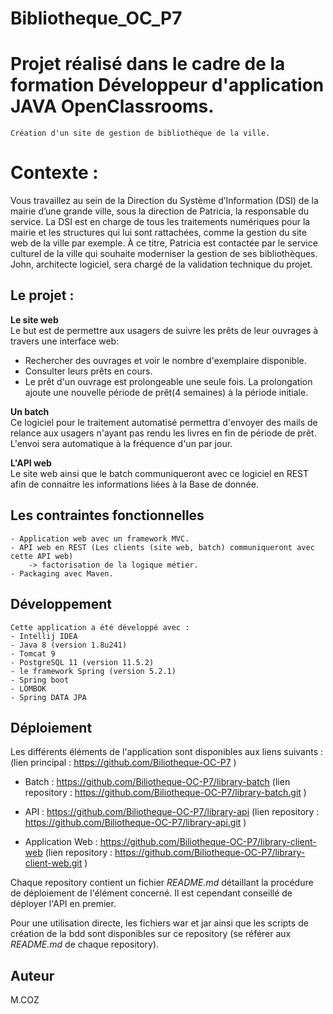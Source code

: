# Bibliotheque_OC_P7

# Projet réalisé dans le cadre de la formation Développeur d'application JAVA OpenClassrooms.

	Création d'un site de gestion de bibliothèque de la ville.

# Contexte :

Vous travaillez au sein de la Direction du Système d’Information (DSI)  de la mairie d’une grande ville,
sous la direction de Patricia, la responsable du service. La DSI est en charge de tous les traitements numériques
pour la mairie et les structures qui lui sont rattachées, comme la gestion du site web de la ville par exemple.
À ce titre, Patricia est contactée par le service culturel de la ville qui souhaite moderniser la gestion de ses bibliothèques.
John, architecte logiciel, sera chargé de la validation technique du projet.


## Le projet :

**Le site web**<br/>
Le but est de permettre aux usagers de suivre les prêts de leur ouvrages à travers une 
interface web:
 * Rechercher des ouvrages et voir le nombre d'exemplaire disponible.
 * Consulter leurs prêts en cours. 
 * Le prêt d'un ouvrage est prolongeable une seule fois.
 La prolongation ajoute une nouvelle période de prêt(4 semaines) à la période initiale.

 
**Un batch**<br/>
Ce logiciel pour le traitement automatisé permettra d'envoyer des mails de relance
aux usagers n'ayant pas rendu les livres en fin de période de prêt. L'envoi sera automatique
à la fréquence d'un par jour.

**L'API web**<br/>
Le site web ainsi que le batch communiqueront avec ce logiciel en REST afin de connaitre
les informations liées à la Base de donnée.

	
## Les contraintes fonctionnelles

	- Application web avec un framework MVC.
	- API web en REST (Les clients (site web, batch) communiqueront avec cette API web) 
		-> factorisation de la logique métier.
	- Packaging avec Maven.
	
## Développement

	Cette application a été développé avec :
	- Intellij IDEA
	- Java 8 (version 1.8u241)
	- Tomcat 9
	- PostgreSQL 11 (version 11.5.2)
	- le framework Spring (version 5.2.1)
	- Spring boot
	- LOMBOK
	- Spring DATA JPA
	
## Déploiement

Les différents éléments de l'application sont disponibles aux liens suivants : (lien principal : https://github.com/Biliotheque-OC-P7 )

* Batch : https://github.com/Biliotheque-OC-P7/library-batch 
	(lien repository : https://github.com/Biliotheque-OC-P7/library-batch.git )
	
* API : https://github.com/Biliotheque-OC-P7/library-api 
	(lien repository : https://github.com/Biliotheque-OC-P7/library-api.git )
	
* Application Web : https://github.com/Biliotheque-OC-P7/library-client-web 
	(lien repository : https://github.com/Biliotheque-OC-P7/library-client-web.git )

Chaque repository contient un fichier *README.md* détaillant la procédure de déploiement de l'élément concerné. Il est cependant conseillé de déployer l'API en premier. 

Pour une utilisation directe, les fichiers war et jar ainsi que les scripts de création de la bdd sont disponibles sur ce repository (se référer aux *README.md* de chaque repository).




## Auteur

M.COZ